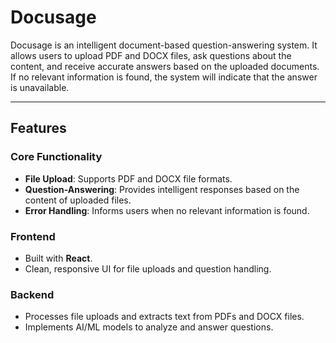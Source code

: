 # Docusage

Docusage is an intelligent document-based question-answering system. It allows users to upload PDF and DOCX files, ask questions about the content, and receive accurate answers based on the uploaded documents. If no relevant information is found, the system will indicate that the answer is unavailable.

---

## Features

### Core Functionality
- **File Upload**: Supports PDF and DOCX file formats.
- **Question-Answering**: Provides intelligent responses based on the content of uploaded files.
- **Error Handling**: Informs users when no relevant information is found.

### Frontend
- Built with **React**.
- Clean, responsive UI for file uploads and question handling.

### Backend
- Processes file uploads and extracts text from PDFs and DOCX files.
- Implements AI/ML models to analyze and answer questions.